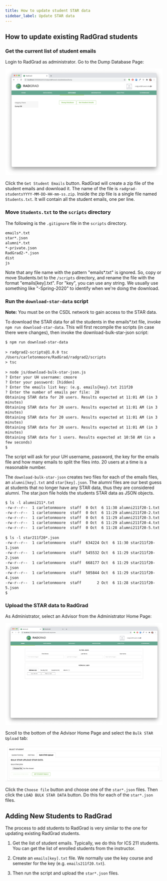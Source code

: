 ```yaml
---
title: How to update student STAR data
sidebar_label: Update STAR data
---
```


## How to update existing RadGrad students

### Get the current list of student emails

Login to RadGrad as administrator. Go to the Dump Database Page:

![Dump Database Page](/img/design/radgrad2/DumpDatabasePage.png)

Click the `Get Student Emails` button. RadGrad will create a zip file of the student emails and download it. The name of the file is `radgrad-studentsYYYY-MM-DD-HH-mm-ss.zip`. Inside the zip file is a single file named `Students.txt`. It will contain all the student emails, one per line.

### Move `Students.txt` to the `scripts` directory

The following is the `.gitignore` file in the `scripts` directory.
```gitignore
emails*.txt
star*.json
alumni*.txt
*-private.json
RadGrad2-*.json
dist
js
```
Note that any file name with the pattern "emails*.txt" is ignored. So, copy or move Students.txt to the `/scripts` directory, and rename the file with the format "emails[key].txt".   For "key", you can use  any string. We usually use something like "-Spring-2020" to identify when we're doing the download.

### Run the `download-star-data` script

**Note:** You must be on the CSDL network to gain access to the STAR data.

To download the STAR data for all the students in the emails*.txt file, invoke `npm run download-star-data`. This will first recompile the scripts (in case there were changes), then invoke the download-bulk-star-json script:

```
$ npm run download-star-data

> radgrad2-scripts@1.0.0 tsc /Users/carletonmoore/RadGrad/radgrad2/scripts
> tsc

> node js/download-bulk-star-json.js
? Enter your UH username: cmoore
? Enter your password: [hidden]
? Enter the emails list key: (e.g. emails{key}.txt 211f20
? Enter the number of emails per file:  20
Obtaining STAR data for 20 users. Results expected at 11:01 AM (in 3 minutes)
Obtaining STAR data for 20 users. Results expected at 11:01 AM (in 3 minutes)
Obtaining STAR data for 20 users. Results expected at 11:01 AM (in 3 minutes)
Obtaining STAR data for 20 users. Results expected at 11:01 AM (in 3 minutes)
Obtaining STAR data for 1 users. Results expected at 10:58 AM (in a few seconds)
$
```

The script will ask for your UH username, password, the key for the emails file and how many emails to split the files into. 20 users at a time is a reasonable number.

The `download-bulk-star-json` creates two files for each of the emails files, an `alumni[key].txt` and `star[key].json`. The alumni files are our best guess at students that no longer have any STAR data, thus they are considered alumni. The star.json file holds the students STAR data as JSON objects.

```
$ ls -l alumni211*.txt
-rw-r--r--  1 carletonmoore  staff  0 Oct  6 11:30 alumni211f20-1.txt
-rw-r--r--  1 carletonmoore  staff  0 Oct  6 11:29 alumni211f20-2.txt
-rw-r--r--  1 carletonmoore  staff  0 Oct  6 11:29 alumni211f20-3.txt
-rw-r--r--  1 carletonmoore  staff  0 Oct  6 11:29 alumni211f20-4.txt
-rw-r--r--  1 carletonmoore  staff  0 Oct  6 11:28 alumni211f20-5.txt

$ ls -l star211f20*.json
-rw-r--r--  1 carletonmoore  staff  634224 Oct  6 11:30 star211f20-1.json
-rw-r--r--  1 carletonmoore  staff  545532 Oct  6 11:29 star211f20-2.json
-rw-r--r--  1 carletonmoore  staff  668177 Oct  6 11:29 star211f20-3.json
-rw-r--r--  1 carletonmoore  staff  505844 Oct  6 11:29 star211f20-4.json
-rw-r--r--  1 carletonmoore  staff       2 Oct  6 11:28 star211f20-5.json
$
```
### Upload the STAR data to RadGrad

As Administrator, select an Advisor from the Administrator Home Page:

![Admin Home Page](/img/design/radgrad2/AdminHomePage.png)

Scroll to the bottom of the Advisor Home Page and select the `Bulk STAR Upload` tab:

![Bulk STAR Upload](/img/design/radgrad2/BulkStarUploadTab.png)

Click the `Choose file` button and choose one of the `star*.json` files. Then click the `LOAD BULK STAR DATA` button. Do this for each of the `star*.json` files.

## Adding New Students to RadGrad

The process to add students to RadGrad is very similar to the one for updating existing RadGrad students.

1. Get the list of student emails. Typically, we do this for ICS 211 students. You can get the list of enrolled students from the instructor.

2. Create an `emails[key].txt` file. We normally use the key course and semester for the key (e.g. `emails211f20.txt`).

3. Then run the script and upload the `star*.json` files.

